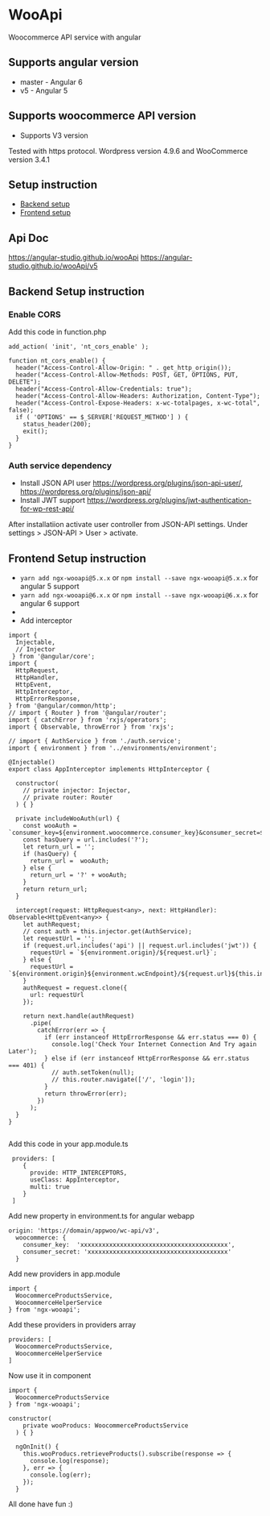 # WooApi
Woocommerce API service with angular

## Supports angular version
- master - Angular 6
- v5 - Angular 5

## Supports woocommerce API version
- Supports V3 version

Tested with https protocol. Wordpress version 4.9.6 and WooCommerce version 3.4.1

## Setup instruction
- [Backend setup](#backend-setup-instruction)
- [Frontend setup](#frontend-setup-instruction)

## Api Doc
https://angular-studio.github.io/wooApi
https://angular-studio.github.io/wooApi/v5

## Backend Setup instruction

### Enable CORS
Add this code in function.php

```
add_action( 'init', 'nt_cors_enable' );

function nt_cors_enable() {
  header("Access-Control-Allow-Origin: " . get_http_origin());
  header("Access-Control-Allow-Methods: POST, GET, OPTIONS, PUT, DELETE");
  header("Access-Control-Allow-Credentials: true");
  header("Access-Control-Allow-Headers: Authorization, Content-Type");
  header("Access-Control-Expose-Headers: x-wc-totalpages, x-wc-total", false);
  if ( 'OPTIONS' == $_SERVER['REQUEST_METHOD'] ) {
    status_header(200);
    exit();
  }
}
```

### Auth service dependency
- Install JSON API user https://wordpress.org/plugins/json-api-user/, https://wordpress.org/plugins/json-api/
- Install JWT support https://wordpress.org/plugins/jwt-authentication-for-wp-rest-api/

After installatiion activate user controller from JSON-API settings. Under settings > JSON-API > User > activate.



## Frontend Setup instruction

- `yarn add ngx-wooapi@5.x.x` or `npm install --save ngx-wooapi@5.x.x` for angular 5 support
- `yarn add ngx-wooapi@6.x.x` or `npm install --save ngx-wooapi@6.x.x` for angular 6 support
- 
- Add interceptor 

```
import {
  Injectable,
  // Injector
 } from '@angular/core';
import {
  HttpRequest,
  HttpHandler,
  HttpEvent,
  HttpInterceptor,
  HttpErrorResponse,
} from '@angular/common/http';
// import { Router } from '@angular/router';
import { catchError } from 'rxjs/operators';
import { Observable, throwError } from 'rxjs';

// import { AuthService } from './auth.service';
import { environment } from '../environments/environment';

@Injectable()
export class AppInterceptor implements HttpInterceptor {

  constructor(
    // private injector: Injector,
    // private router: Router
  ) { }

  private includeWooAuth(url) {
    const wooAuth = `consumer_key=${environment.woocommerce.consumer_key}&consumer_secret=${environment.woocommerce.consumer_secret}`;
    const hasQuery = url.includes('?');
    let return_url = '';
    if (hasQuery) {
      return_url =  wooAuth;
    } else {
      return_url = '?' + wooAuth;
    }
    return return_url;
  }

  intercept(request: HttpRequest<any>, next: HttpHandler): Observable<HttpEvent<any>> {
    let authRequest;
    // const auth = this.injector.get(AuthService);
    let requestUrl = '';
    if (request.url.includes('api') || request.url.includes('jwt')) {
      requestUrl = `${environment.origin}/${request.url}`;
    } else {
      requestUrl = `${environment.origin}${environment.wcEndpoint}/${request.url}${this.includeWooAuth(request.url)}`;
    }
    authRequest = request.clone({
      url: requestUrl
    });

    return next.handle(authRequest)
      .pipe(
        catchError(err => {
          if (err instanceof HttpErrorResponse && err.status === 0) {
            console.log('Check Your Internet Connection And Try again Later');
          } else if (err instanceof HttpErrorResponse && err.status === 401) {
            // auth.setToken(null);
            // this.router.navigate(['/', 'login']);
          }
          return throwError(err);
        })
      );
  }
}


```

Add this code in your app.module.ts

```
 providers: [
    {
      provide: HTTP_INTERCEPTORS,
      useClass: AppInterceptor,
      multi: true
    }
 ]

```
Add new property in environment.ts for angular webapp 

```
origin: 'https://domain/appwoo/wc-api/v3',
  woocommerce: {
    consumer_key:  'xxxxxxxxxxxxxxxxxxxxxxxxxxxxxxxxxxxxxxxxx',
    consumer_secret: 'xxxxxxxxxxxxxxxxxxxxxxxxxxxxxxxxxxxxxxx'
  }
```

Add new providers in app.module 
```
import {
  WoocommerceProductsService,
  WoocommerceHelperService
} from 'ngx-wooapi';
```
Add these providers in providers array

```
providers: [
  WoocommerceProductsService,
  WoocommerceHelperService
]
```

Now use it in component

```
import {
  WoocommerceProductsService
} from 'ngx-wooapi';

constructor(
    private wooProducs: WoocommerceProductsService
  ) { }

  ngOnInit() {
    this.wooProducs.retrieveProducts().subscribe(response => {
      console.log(response);
    }, err => {
      console.log(err);
    });
  }

```

All done have fun :)